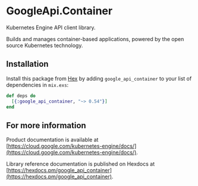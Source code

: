 # GoogleApi.Container

Kubernetes Engine API client library.

Builds and manages container-based applications, powered by the open source Kubernetes technology.

## Installation

Install this package from [Hex](https://hex.pm) by adding
`google_api_container` to your list of dependencies in `mix.exs`:

```elixir
def deps do
  [{:google_api_container, "~> 0.54"}]
end
```

## For more information

Product documentation is available at [https://cloud.google.com/kubernetes-engine/docs/](https://cloud.google.com/kubernetes-engine/docs/).

Library reference documentation is published on Hexdocs at
[https://hexdocs.pm/google_api_container](https://hexdocs.pm/google_api_container).
